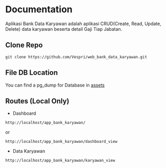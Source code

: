 # Documentation

Aplikasi Bank Data Karyawan adalah aplikasi CRUD(Create, Read, Update, Delete) data karyawan beserta detail Gaji Tiap Jabatan.

## Clone Repo

```
git clone https://github.com/Vespri/web_bank_data_karyawan.git
```

## File DB Location

You can find a pg_dump for Database in [assets](https://github.com/Vespri/web_bank_data_karyawan/tree/main/assets/database)

## Routes (Local Only)

-  Dashboard
```
http://localhost/app_bank_karyawan/
```
or 
```
http://localhost/app_bank_karyawan/dashboard_view
```

-  Data Karyawan
```
http://localhost/app_bank_karyawan/karyawan_view
```